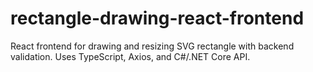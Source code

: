 # rectangle-drawing-react-frontend
React frontend for drawing and resizing SVG rectangle with backend validation. Uses TypeScript, Axios, and C#/.NET Core API.
